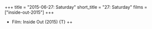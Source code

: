 +++
title = "2015-06-27: Saturday"
short_title = "27: Saturday"
films = ["inside-out-2015"]
+++


* Film: Inside Out (2015) {T} ++
